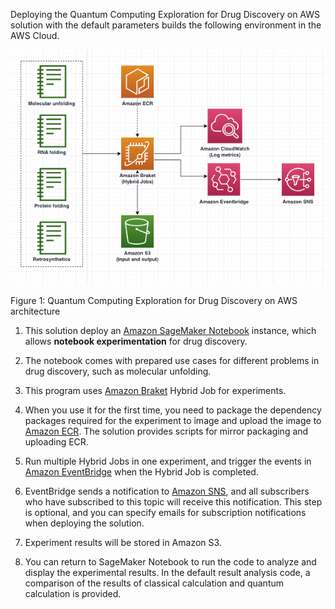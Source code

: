 Deploying the Quantum Computing Exploration for Drug Discovery on AWS solution with the default parameters builds the following environment in the AWS Cloud.

![architecture](./images/architecture.png)

Figure 1: Quantum Computing Exploration for Drug Discovery on AWS architecture

1. This solution deploy an [Amazon SageMaker Notebook](https://docs.aws.amazon.com/sagemaker/latest/dg/nbi.html) instance, which allows **notebook experimentation** for drug discovery.

2. The notebook comes with prepared use cases for different problems in drug discovery, such as molecular unfolding.

3. This program uses [Amazon Braket][braket] Hybrid Job for experiments.

4. When you use it for the first time, you need to package the dependency packages required for the experiment to image and upload the image to [Amazon ECR][ecr]. The solution provides scripts for mirror packaging and uploading ECR.

5. Run multiple Hybrid Jobs in one experiment, and trigger the events in [Amazon EventBridge][eventbridge] when the Hybrid Job is completed.

6. EventBridge sends a notification to [Amazon SNS][sns], and all subscribers who have subscribed to this topic will receive this notification. This step is optional, and you can specify emails for subscription notifications when deploying the solution.

7. Experiment results will be stored in Amazon S3.

8. You can return to SageMaker Notebook to run the code to analyze and display the experimental results. In the default result analysis code, a comparison of the results of classical calculation and quantum calculation is provided.

[sagemaker]: https://aws.amazon.com/sagemaker/
[braket]: https://aws.amazon.com/braket/
[ecr]: https://aws.amazon.com/ecr/
[s3]: https://aws.amazon.com/s3/
[eventbridge]: https://aws.amazon.com/eventbridge/
[sns]: https://aws.amazon.com/sns/
